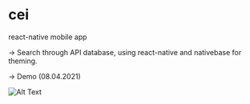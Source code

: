 # cei
react-native mobile app

-> Search through API database, using react-native and nativebase for theming.

-> Demo (08.04.2021) 

![Alt Text](https://media.giphy.com/media/dpYDk5d6mvE3sHmyC6/giphy.gif)

